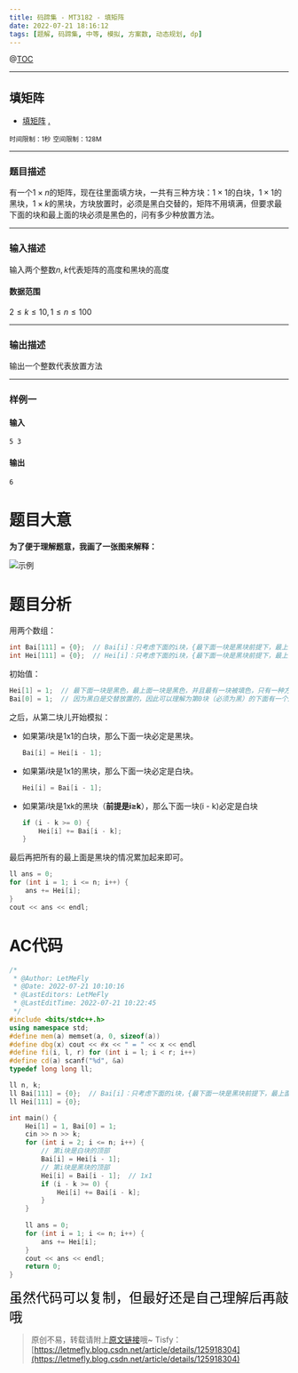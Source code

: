 ```yaml
---
title: 码蹄集 - MT3182 - 填矩阵
date: 2022-07-21 18:16:12
tags: [题解, 码蹄集, 中等, 模拟, 方案数, 动态规划, dp]
---
```


@[TOC](传送门)


---


## 填矩阵
+ <a href="https://matiji.net/exam/brushquestion/182/3846/4C6668FEB8CFD6520DE73B365B31D1A4"> 填矩阵</a> <a href="https://matiji.net/exam/dohomework/1284/4">.</a>

<small>时间限制：1秒</small>
<small>空间限制：128M</small>



---



### 题目描述

有一个$1\times n$的矩阵，现在往里面填方块，一共有三种方块：$1\times 1$的白块，$1\times 1$的黑块，$1\times k$的黑块，方块放置时，必须是黑白交替的，矩阵不用填满，但要求最下面的块和最上面的块必须是黑色的，问有多少种放置方法。
​


---

### 输入描述



输入两个整数$n,k$代表矩阵的高度和黑块的高度

#### 数据范围

$2≤k≤10,1≤n≤100$

---


### 输出描述

输出一个整数代表放置方法



---


### 样例一

#### 输入

```
5 3
```

#### 输出

```
6
```

# 题目大意

**为了便于理解题意，我画了一张图来解释：**

![示例](https://img-blog.csdnimg.cn/291c41e010444833ad335c2b9d9bac30.jpeg#pic_center)

# 题目分析

用两个数组：

```cpp
int Bai[111] = {0};  // Bai[i]：只考虑下面的i块，{最下面一块是黑块前提下，最上面一块是**白**块}的方案数
int Hei[111] = {0};  // Hei[i]：只考虑下面的i块，{最下面一块是黑块前提下，最上面一块是**黑**块}的方案数
```

初始值：

```cpp
Hei[1] = 1;  // 最下面一块是黑色，最上面一块是黑色，并且最有一块被填色，只有一种方法，就是只放置一个1x1的黑块
Bai[0] = 1;  // 因为黑白是交替放置的，因此可以理解为第0块（必须为黑）的下面有一个虚拟的白块
```

之后，从第二块儿开始模拟：

+ 如果第$i$块是1x1的白块，那么下面一块必定是黑块。
   ```cpp
   Bai[i] = Hei[i - 1];
   ```
+ 如果第$i$块是1x1的黑块，那么下面一块必定是白块。
   ```cpp
   Hei[i] = Bai[i - 1];
   ```
+ 如果第$i$块是1xk的黑块（**前提是i≥k**），那么下面一块(i - k)必定是白块
   ```cpp
   if (i - k >= 0) {
       Hei[i] += Bai[i - k];
   }
   ```


最后再把所有的最上面是黑块的情况累加起来即可。

```cpp
ll ans = 0;
for (int i = 1; i <= n; i++) {
    ans += Hei[i];
}
cout << ans << endl;
```

# AC代码

```cpp
/*
 * @Author: LetMeFly
 * @Date: 2022-07-21 10:10:16
 * @LastEditors: LetMeFly
 * @LastEditTime: 2022-07-21 10:22:45
 */
#include <bits/stdc++.h>
using namespace std;
#define mem(a) memset(a, 0, sizeof(a))
#define dbg(x) cout << #x << " = " << x << endl
#define fi(i, l, r) for (int i = l; i < r; i++)
#define cd(a) scanf("%d", &a)
typedef long long ll;

ll n, k;
ll Bai[111] = {0};  // Bai[i]：只考虑下面的i块，{最下面一块是黑块前提下，最上面一块是白块}的方案数
ll Hei[111] = {0};

int main() {
    Hei[1] = 1, Bai[0] = 1;
    cin >> n >> k;
    for (int i = 2; i <= n; i++) {
        // 第i块是白块的顶部
        Bai[i] = Hei[i - 1];
        // 第i块是黑块的顶部
        Hei[i] = Bai[i - 1];  // 1x1
        if (i - k >= 0) {
            Hei[i] += Bai[i - k];
        }
    }
    
    ll ans = 0;
    for (int i = 1; i <= n; i++) {
        ans += Hei[i];
    }
    cout << ans << endl;
    return 0;
}
```

<font color="black" face="楷体" size="5px">虽然代码可以复制，但最好还是自己理解后再敲哦</font>

<!-- <font color="black" face="楷体" size="5px">每周提前更新菁英班周赛题解，点关注，不迷路</font> -->

>原创不易，转载请附上[原文链接](https://leetcode.letmefly.xyz/2022/07/21/MaTiJi%20-%20MT3182%20-%20%E5%A1%AB%E7%9F%A9%E9%98%B5/)哦~
>Tisfy：[https://letmefly.blog.csdn.net/article/details/125918304](https://letmefly.blog.csdn.net/article/details/125918304)